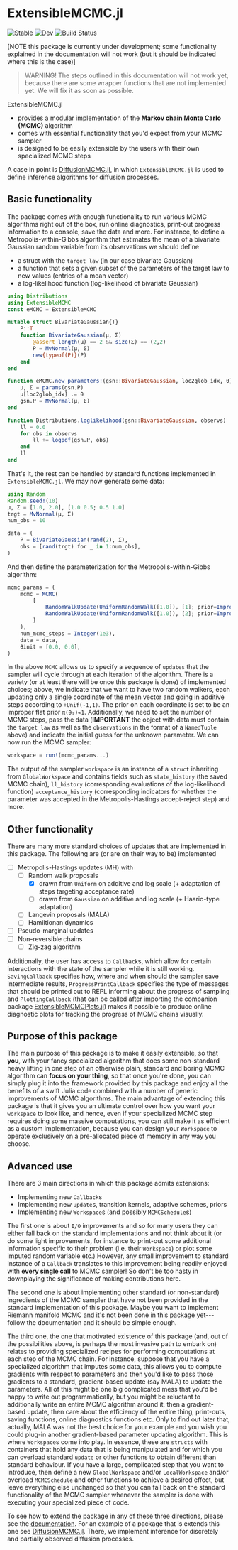 # ExtensibleMCMC.jl

[![Stable](https://img.shields.io/badge/docs-stable-blue.svg)](https://JuliaDiffusionBayes.github.io/ExtensibleMCMC.jl/stable)
[![Dev](https://img.shields.io/badge/docs-dev-blue.svg)](https://JuliaDiffusionBayes.github.io/ExtensibleMCMC.jl/dev)
[![Build Status](https://travis-ci.com/JuliaDiffusionBayes/ExtensibleMCMC.jl.svg?branch=master)](https://travis-ci.com/JuliaDiffusionBayes/ExtensibleMCMC.jl)

[NOTE this package is currently under development; some functionality explained in the documentation will not work (but it should be indicated where this is the case)]

> WARNING! The steps outlined in this documentation will not work yet, because there are some wrapper functions that are not implemented yet. We will fix it as soon as possible.

ExtensibleMCMC.jl
- provides a modular implementation of the **Markov chain Monte Carlo (MCMC)** algorithm
- comes with essential functionality that you'd expect from your MCMC sampler
- is designed to be easily extensible by the users with their own specialized MCMC steps

A case in point is [DiffusionMCMC.jl](https://github.com/JuliaDiffusionBayes/DiffusionMCMC.jl), in which `ExtensibleMCMC.jl` is used to define inference algorithms for diffusion processes.

## Basic functionality
The package comes with enough functionality to run various MCMC algorithms right out of the box, run online diagnostics, print-out progress information to a console, save the data and more. For instance, to define a Metropolis-within-Gibbs algorithm that estimates the mean of a bivariate Gaussian random variable from its observations we should define
- a struct with the `target law` (in our case bivariate Gaussian)
- a function that sets a given subset of the parameters of the target law to new values (entries of a mean vector)
- a log-likelihood function (log-likelihood of bivariate Gaussian)
```julia
using Distributions
using ExtensibleMCMC
const eMCMC = ExtensibleMCMC

mutable struct BivariateGaussian{T}
    P::T
    function BivariateGaussian(μ, Σ)
        @assert length(μ) == 2 && size(Σ) == (2,2)
        P = MvNormal(μ, Σ)
        new{typeof(P)}(P)
    end
end

function eMCMC.new_parameters!(gsn::BivariateGaussian, loc2glob_idx, θ)
    μ, Σ = params(gsn.P)
    μ[loc2glob_idx] .= θ
    gsn.P = MvNormal(μ, Σ)
end

function Distributions.loglikelihood(gsn::BivariateGaussian, observs)
    ll = 0.0
    for obs in observs
        ll += logpdf(gsn.P, obs)
    end
    ll
end
```
That's it, the rest can be handled by standard functions implemented in `ExtensibleMCMC.jl`. We may now generate some data:
```julia
using Random
Random.seed!(10)
μ, Σ = [1.0, 2.0], [1.0 0.5; 0.5 1.0]
trgt = MvNormal(μ, Σ)
num_obs = 10

data = (
    P = BivariateGaussian(rand(2), Σ),
    obs = [rand(trgt) for _ in 1:num_obs],
)
```
And then define the parameterization for the Metropolis-within-Gibbs algorithm:
```julia
mcmc_params = (
    mcmc = MCMC(
        [
            RandomWalkUpdate(UniformRandomWalk([1.0]), [1]; prior=ImproperPrior()),
            RandomWalkUpdate(UniformRandomWalk([1.0]), [2]; prior=ImproperPrior()),
        ]
    ),
    num_mcmc_steps = Integer(1e3),
    data = data,
    θinit = [0.0, 0.0],
)
```
In the above `MCMC` allows us to specify a sequence of `updates` that the sampler will cycle through at each iteration of the algorithm. There is a variety (or at least there will be once this package is done) of implemented choices; above, we indicate that we want to have two random walkers, each updating only a single coordinate of the mean vector and going in additive steps according to `+Unif(-1,1)`. The prior on each coordinate is set to be an improper flat prior `π(θᵢ)∝1`. Additionally, we need to set the number of MCMC steps, pass the data (**IMPORTANT** the object with data must contain the `target law` as well as the `observations` in the format of a `NamedTuple` above) and indicate the initial guess for the unknown parameter. We can now run the MCMC sampler:
```julia
workspace = run!(mcmc_params...)
```
The output of the sampler `workspace` is an instance of a `struct` inheriting from `GlobalWorkspace` and contains fields such as `state_history` (the saved MCMC chain), `ll_history` (corresponding evaluations of the log-likelihood function) `acceptance_history` (corresponding indicators for whether the parameter was accepted in the Metropolis-Hastings accept-reject step) and more.

## Other functionality
There are many more standard choices of updates that are implemented in this package. The following are (or are on their way to be) implemented
- [ ] Metropolis-Hastings updates (MH) with
    - [ ] Random walk proposals
        - [x] drawn from `Uniform` on additive and log scale (+ adaptation of steps targeting acceptance rate)
        - [ ] drawn from `Gaussian` on additive and log scale (+ Haario-type adaptation)
    - [ ] Langevin proposals (MALA)
    - [ ] Hamiltionan dynamics
- [ ] Pseudo-marginal updates
- [ ] Non-reversible chains
    - [ ] Zig-zag algorithm

Additionally, the user has access to `Callback`s, which allow for certain interactions with the state of the sampler while it is still working. `SavingCallback` specifies how, where and when should the sampler save intermediate results, `ProgressPrintCallback` specifies the type of messages that should be printed out to REPL informing about the progress of sampling and `PlottingCallback` (that can be called after importing the companion package [ExtensibleMCMCPlots.jl](https://github.com/JuliaDiffusionBayes/ExtensibleMCMCPlots.jl)) makes it possible to produce online diagnostic plots for tracking the progress of MCMC chains visually.

## Purpose of this package
The main purpose of this package is to make it easily extensible, so that **you**, with your fancy specialized algorithm that does some non-standard heavy lifting in one step of an otherwise plain, standard and boring MCMC algorithm can **focus on your thing**, so that once you're done, you can simply plug it into the framework provided by this package and enjoy all the benefits of a swift Julia code combined with a number of generic improvements of MCMC algorithms. The main advantage of extending this package is that it gives you an ultimate control over how you want your `workspace` to look like, and hence, even if your specialized MCMC step requires doing some massive computations, you can still make it as efficient as a custom implementation, because you can design your `Workspace` to operate exclusively on a pre-allocated piece of memory in any way you choose.

## Advanced use
There are 3 main directions in which this package admits extensions:
- Implementing new `Callback`s
- Implementing new `update`s, transition kernels, adaptive schemes, priors
- Implementing new `Workspace`s (and possibly `MCMCSchedule`s)

The first one is about `I/O` improvements and so for many users they can either fall back on the standard implementations and not think about it (or do some light improvements, for instance to print-out some additional information specific to their problem (i.e. their `Workspace`) or plot some imputed random variable etc.) However, any small improvement to standard instance of a `Callback` translates to this improvement being readily enjoyed with **every single call** to MCMC sampler! So don't be too hasty in downplaying the significance of making contributions here.

The second one is about implementing other standard (or non-standard) ingredients of the MCMC sampler that have not been provided in the standard implementation of this package. Maybe you want to implement Riemann manifold MCMC and it's not been done in this package yet---follow the documentation and it should be simple enough.

The third one, the one that motivated existence of this package (and, out of the possibilities above, is perhaps the most invasive path to embark on) relates to providing specialized recipes for performing computations at each step of the MCMC chain. For instance, suppose that you have a specialized algorithm that imputes some data, this allows you to compute gradients with respect to parameters and then you'd like to pass those gradients to a standard, gradient-based update (say MALA) to update the parameters. All of this might be one big complicated mess that you'd be happy to write out programmatically, but you might be reluctant to additionally write an entire MCMC algorithm around it, then a gradient-based update, then care about the efficiency of the entire thing, print-outs, saving functions, online diagnostics functions etc. Only to find out later that, actually, MALA was not the best choice for your example and you wish you could plug-in another gradient-based parameter updating algorithm. This is where `Workspace`s come into play. In essence, these are `structs` with containers that hold any data that is being manipulated and for which you can overload standard `update` or other functions to obtain different than standard behaviour. If you have a large, complicated step that you want to introduce, then define a new `GlobalWorkspace` and/or `LocalWorkspace` and/or overload `MCMCSchedule` and other functions to achieve a desired effect, but leave everything else unchanged so that you can fall back on the standard functionality of the MCMC sampler whenever the sampler is done with executing your specialized piece of code.

To see how to extend the package in any of these three directions, please see the [documentation](https://JuliaDiffusionBayes.github.io/ExtensibleMCMC.jl/dev). For an example of a package that is extends this one see [DiffusionMCMC.jl](https://github.com/JuliaDiffusionBayes/DiffusionMCMC.jl). There, we implement inference for discretely and partially observed diffusion processes.
